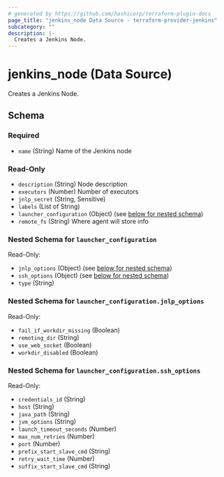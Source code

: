 ```yaml
---
# generated by https://github.com/hashicorp/terraform-plugin-docs
page_title: "jenkins_node Data Source - terraform-provider-jenkins"
subcategory: ""
description: |-
  Creates a Jenkins Node.
---
```


# jenkins_node (Data Source)

Creates a Jenkins Node.



<!-- schema generated by tfplugindocs -->
## Schema

### Required

- `name` (String) Name of the Jenkins node

### Read-Only

- `description` (String) Node description
- `executors` (Number) Number of executors
- `jnlp_secret` (String, Sensitive)
- `labels` (List of String)
- `launcher_configuration` (Object) (see [below for nested schema](#nestedatt--launcher_configuration))
- `remote_fs` (String) Where agent will store info

<a id="nestedatt--launcher_configuration"></a>
### Nested Schema for `launcher_configuration`

Read-Only:

- `jnlp_options` (Object) (see [below for nested schema](#nestedobjatt--launcher_configuration--jnlp_options))
- `ssh_options` (Object) (see [below for nested schema](#nestedobjatt--launcher_configuration--ssh_options))
- `type` (String)

<a id="nestedobjatt--launcher_configuration--jnlp_options"></a>
### Nested Schema for `launcher_configuration.jnlp_options`

Read-Only:

- `fail_if_workdir_missing` (Boolean)
- `remoting_dir` (String)
- `use_web_socket` (Boolean)
- `workdir_disabled` (Boolean)


<a id="nestedobjatt--launcher_configuration--ssh_options"></a>
### Nested Schema for `launcher_configuration.ssh_options`

Read-Only:

- `credentials_id` (String)
- `host` (String)
- `java_path` (String)
- `jvm_options` (String)
- `launch_timeout_seconds` (Number)
- `max_num_retries` (Number)
- `port` (Number)
- `prefix_start_slave_cmd` (String)
- `retry_wait_time` (Number)
- `suffix_start_slave_cmd` (String)
